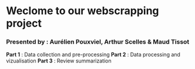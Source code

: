 # Weclome to our webscrapping project
### Presented by : Aurélien Pouxviel, Arthur Scelles & Maud Tissot


**Part 1** : Data collection and pre-processing
**Part 2** : Data processing and vizualisation
**Part 3** : Review summarization
